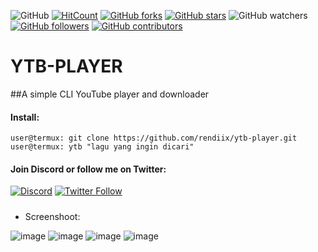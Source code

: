 ![GitHub](https://img.shields.io/github/license/rendiix/ytb-player.svg)
[![HitCount](http://hits.dwyl.io/rendiix/ytb-player.svg)](http://github.com/rendiix/ytb-player)
[![GitHub forks](https://img.shields.io/github/forks/rendiix/ytb-player.svg?style=social&label=Fork&maxAge=2592000)](https://github.com/rendiix/ytb-player/network/)
[![GitHub stars](https://img.shields.io/github/stars/rendiix/ytb-player.svg?style=social&label=Star&maxAge=2592000)](https://github.com/rendiix/ytb-player/stargazers/)
![GitHub watchers](https://img.shields.io/github/watchers/rendiix/ytb-player.svg?style=social)
[![GitHub followers](https://img.shields.io/github/followers/rendiix.svg?style=social&label=Follow&maxAge=2592000)](https://github.com/rendiix?tab=followers)
[![GitHub contributors](https://img.shields.io/github/contributors/rendiix/ytb-player.svg)](https://github.com/rendiix/ytb-player/graphs/contributors/)

# YTB-PLAYER
##A simple CLI YouTube player and downloader 
#### Install:
```console
user@termux: git clone https://github.com/rendiix/ytb-player.git
user@termux: ytb "lagu yang ingin dicari"
```
#### Join Discord or follow me on Twitter:

[![Discord](https://img.shields.io/discord/404576842419273729.svg?label=join%20discord&logo=discord)](https://discord.gg/5PmKhrc)
[![Twitter Follow](https://img.shields.io/twitter/follow/rendiix.svg?color=green&label=follow&logo=twitter&style=social)](https://twitter.com/rendiix)

#####
- Screenshoot:

![image](https://raw.githubusercontent.com/rendiix/rendiix.github.io/master/screensoot/ytb-player/mart1.png)
![image](https://raw.githubusercontent.com/rendiix/rendiix.github.io/master/screensoot/ytb-player/mart2.png)
![image](https://raw.githubusercontent.com/rendiix/rendiix.github.io/master/screensoot/ytb-player/mart3.png)
![image](https://raw.githubusercontent.com/rendiix/rendiix.github.io/master/screensoot/ytb-player/mart4.png)


